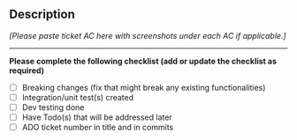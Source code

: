 ## Description 
  
*[Please paste ticket AC here with screenshots under each AC if applicable.]*


--------

**Please complete the following checklist (add or update the checklist as required)**

- [ ] Breaking changes (fix that might break any existing functionalities)
- [ ] Integration/unit test(s) created
- [ ] Dev testing done
- [ ] Have Todo(s) that will be addressed later
- [ ] ADO ticket number in title and in commits
